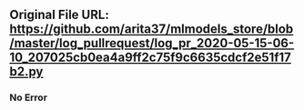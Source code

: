 ## Original File URL: https://github.com/arita37/mlmodels_store/blob/master/log_pullrequest/log_pr_2020-05-15-06-10_207025cb0ea4a9ff2c75f9c6635cdcf2e51f17b2.py<br />

### No Error